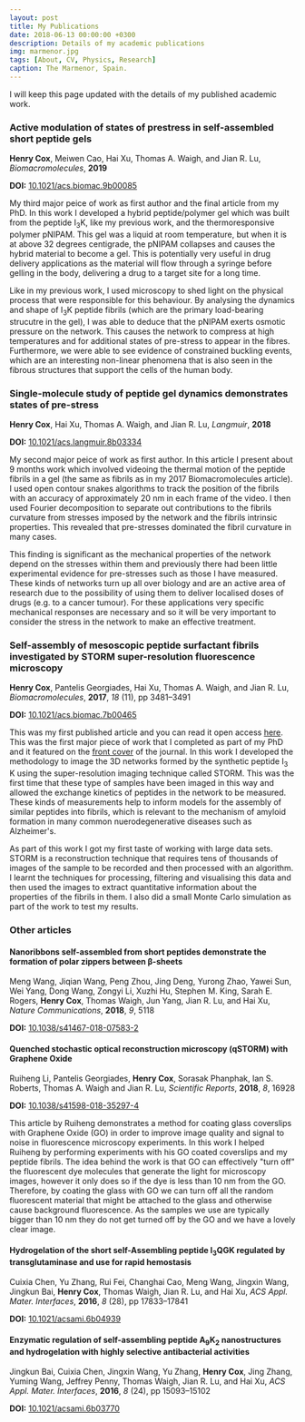 ```yaml
---
layout: post
title: My Publications
date: 2018-06-13 00:00:00 +0300
description: Details of my academic publications
img: marmenor.jpg
tags: [About, CV, Physics, Research]
caption: The Marmenor, Spain.
---
```


I will keep this page updated with the details of my published academic work.

### Active modulation of states of prestress in self-assembled short peptide gels
<b>Henry Cox</b>, Meiwen Cao, Hai Xu, Thomas A. Waigh, and Jian R. Lu, *Biomacromolecules*, **2019**

**DOI:** [10.1021/acs.biomac.9b00085][Active article]

My third major peice of work as first author and the final article from my PhD.
In this work I developed a hybrid peptide/polymer gel which was built from the peptide I<sub>3</sub>K, like my previous work, and the thermoresponsive polymer pNIPAM.
This gel was a liquid at room temperature, but when it is at above 32 degrees centigrade, the pNIPAM collapses and causes the hybrid material to become a gel.
This is potentially very useful in drug delivery applications as the material will flow through a syringe before gelling in the body, delivering a drug to a target site for a long time.

Like in my previous work, I used microscopy to shed light on the physical process that were responsible for this behaviour.
By analysing the dynamics and shape of I<sub>3</sub>K peptide fibrils (which are the primary load-bearing strucutre in the gel), I was able to deduce that the pNIPAM exerts osmotic pressure on the network.
This causes the network to compress at high temperatures and for additional states of pre-stress to appear in the fibres.
Furthermore, we were able to see evidence of constrained buckling events, which are an interesting non-linear phenomena that is also seen in the fibrous structures that support the cells of the human body.

### Single-molecule study of peptide gel dynamics demonstrates states of pre-stress
<b>Henry Cox</b>, Hai Xu, Thomas A. Waigh, and Jian R. Lu, *Langmuir*, **2018**

**DOI:** [10.1021/acs.langmuir.8b03334][Prestress article]

My second major peice of work as first author. In this article I present about 9 months work which involved videoing the thermal motion of the peptide fibrils in a gel (the same as fibrils as in my 2017 Biomacromolecules article). I used open contour snakes algorithms to track the position of the fibrils with an accuracy of approximately 20 nm in each frame of the video. I then used Fourier decomposition to separate out contributions to the fibrils curvature from stresses imposed by the network and the fibrils intrinsic properties. This revealed that pre-stresses dominated the fibril curvature in many cases.

This finding is significant as the mechanical properties of the network depend on the stresses within them and previously there had been little experimental evidence for pre-stresses such as those I have measured. These kinds of networks turn up all over biology and are an active area of research due to the possibility of using them to deliver localised doses of drugs (e.g. to a cancer tumour). For these applications very specific mechanical responses are necessary and so it will be very important to consider the stress in the network to make an effective treatment.

### Self-assembly of mesoscopic peptide surfactant fibrils investigated by STORM super-resolution fluorescence microscopy
<b>Henry Cox</b>, Pantelis Georgiades, Hai Xu, Thomas A. Waigh, and Jian R. Lu, *Biomacromolecules*, **2017**, *18* (11), pp 3481–3491

**DOI:** [10.1021/acs.biomac.7b00465][STORM article]

This was my first published article and you can read it open access [here][STORM article]. This was the first major piece of work that I completed as part of my PhD and it featured on the [front cover][STORM cover] of the journal. In this work I developed the methodology to image the 3D networks formed by the synthetic peptide I<sub>3</sub> K using the super-resolution imaging technique called STORM. This was the first time that these type of samples have been imaged in this way and allowed the exchange kinetics of peptides in the network to be measured. These kinds of measurements help to inform models for the assembly of similar peptides into fibrils, which is relevant to the mechanism of amyloid formation in many common nuerodegenerative diseases such as Alzheimer's.

As part of this work I got my first taste of working with large data sets. STORM is a reconstruction technique that requires tens of thousands of images of the sample to be recorded and then processed with an algorithm. I learnt the techniques for processing, filtering and visualising this data and then used the images to extract quantitative information about the properties of the fibrils in them. I also did a small Monte Carlo simulation as part of the work to test my results.

### Other articles

#### Nanoribbons self-assembled from short peptides demonstrate the formation of polar zippers between β-sheets
Meng Wang, Jiqian Wang, Peng Zhou, Jing Deng, Yurong Zhao, Yawei Sun, Wei Yang, Dong Wang, Zongyi Li, Xuzhi Hu, Stephen M. King, Sarah E. Rogers, <b>Henry Cox</b>, Thomas Waigh, Jun Yang, Jian R. Lu, and Hai Xu, *Nature Communications*, **2018**, *9*, 5118

**DOI:** [10.1038/s41467-018-07583-2][nanoribbons]

#### Quenched stochastic optical reconstruction microscopy (qSTORM) with Graphene Oxide
Ruiheng Li, Pantelis Georgiades, <b>Henry Cox</b>, Sorasak Phanphak, Ian S. Roberts, Thomas A. Waigh and Jian R. Lu, *Scientific Reports*, **2018**, *8*, 16928

**DOI:** [10.1038/s41598-018-35297-4][qSTORM]

This article by Ruiheng demonstrates a method for coating glass coverslips with Graphene Oxide (GO) in order to improve image quality and signal to noise in fluorescence microscopy experiments. In this work I helped Ruiheng by performing experiments with his GO coated coverslips and my peptide fibrils. The idea behind the work is that GO can effectively "turn off" the fluorescent dye molecules that generate the light for microscopy images, however it only does so if the dye is less than 10 nm from the GO. Therefore, by coating the glass with GO we can turn off all the random fluorescent material that might be attached to the glass and otherwise cause background fluorescence. As the samples we use are typically bigger than 10 nm they do not get turned off by the GO and we have a lovely clear image.

#### Hydrogelation of the short self-Assembling peptide I<sub>3</sub>QGK regulated by transglutaminase and use for rapid hemostasis
Cuixia Chen, Yu Zhang, Rui Fei, Changhai Cao, Meng Wang, Jingxin Wang, Jingkun Bai, <b>Henry Cox</b>, Thomas Waigh, Jian R. Lu, and Hai Xu, *ACS Appl. Mater. Interfaces*, **2016**, *8* (28), pp 17833–17841

**DOI:** [10.1021/acsami.6b04939][I3QGK]

#### Enzymatic regulation of self-assembling peptide A<sub>9</sub>K<sub>2</sub> nanostructures and hydrogelation with highly selective antibacterial activities
Jingkun Bai, Cuixia Chen, Jingxin Wang, Yu Zhang, <b>Henry Cox</b>, Jing Zhang, Yuming Wang, Jeffrey Penny, Thomas Waigh, Jian R. Lu, and Hai Xu, *ACS Appl. Mater. Interfaces*, **2016**, *8* (24), pp 15093–15102

**DOI:** [10.1021/acsami.6b03770][Enzymatic reg]

[Active article]:https://pubs.acs.org/doi/10.1021/acs.biomac.9b00085

[Prestress article]:https://pubs.acs.org/doi/10.1021/acs.langmuir.8b03334

[STORM article]:https://pubs.acs.org/doi/abs/10.1021/acs.biomac.7b00465
[STORM cover]:https://pubs.acs.org/toc/bomaf6/18/11

[nanoribbons]:https://www.nature.com/articles/s41467-018-07583-2
[qSTORM]:https://www.nature.com/articles/s41598-018-35297-4
[I3QGK]:https://pubs.acs.org/doi/10.1021/acsami.6b04939
[Enzymatic reg]:https://pubs.acs.org/doi/abs/10.1021/acsami.6b03770